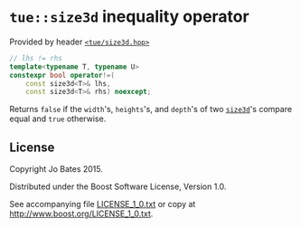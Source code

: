 `tue::size3d` inequality operator
=================================
Provided by header [`<tue/size3d.hpp>`](../../headers/size3d.md)

```c++
// lhs != rhs
template<typename T, typename U>
constexpr bool operator!=(
    const size3d<T>& lhs,
    const size3d<T>& rhs) noexcept;
```

Returns `false` if the `width`'s, `heights`'s, and `depth`'s of two
[`size3d`](../../headers/size3d.md)'s compare equal and `true` otherwise.

License
-------
Copyright Jo Bates 2015.

Distributed under the Boost Software License, Version 1.0.

See accompanying file [LICENSE_1_0.txt](../../../LICENSE_1_0.txt) or copy at
http://www.boost.org/LICENSE_1_0.txt.
